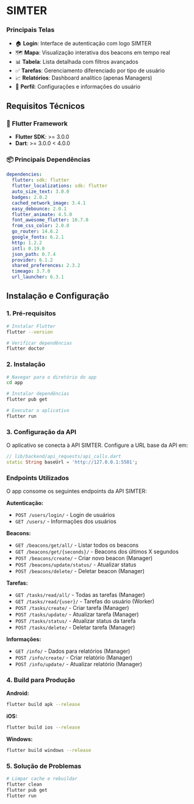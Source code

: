 # SIMTER 

### Principais Telas
- 🏠 **Login**: Interface de autenticação com logo SIMTER
- 🗺️ **Mapa**: Visualização interativa dos beacons em tempo real
- 📊 **Tabela**: Lista detalhada com filtros avançados
- ✅ **Tarefas**: Gerenciamento diferenciado por tipo de usuário
- 📈 **Relatórios**: Dashboard analítico (apenas Managers)
- 👤 **Perfil**: Configurações e informações do usuário

## Requisitos Técnicos

### 📱 Flutter Framework
- **Flutter SDK**: >= 3.0.0
- **Dart**: >= 3.0.0 < 4.0.0

### 📦 Principais Dependências
```yaml
dependencies:
  flutter: sdk: flutter
  flutter_localizations: sdk: flutter
  auto_size_text: 3.0.0
  badges: 2.0.2
  cached_network_image: 3.4.1
  easy_debounce: 2.0.1
  flutter_animate: 4.5.0
  font_awesome_flutter: 10.7.0
  from_css_color: 2.0.0
  go_router: 14.6.2
  google_fonts: 6.2.1
  http: 1.2.2
  intl: 0.19.0
  json_path: 0.7.4
  provider: 6.1.2
  shared_preferences: 2.3.2
  timeago: 3.7.0
  url_launcher: 6.3.1
```

## Instalação e Configuração

### 1. Pré-requisitos
```bash
# Instalar Flutter
flutter --version

# Verificar dependências
flutter doctor
```

### 2. Instalação
```bash
# Navegar para o diretório do app
cd app

# Instalar dependências
flutter pub get

# Executar o aplicativo
flutter run
```

### 3. Configuração da API

O aplicativo se conecta à API SIMTER. Configure a URL base da API em:
```dart
// lib/backend/api_requests/api_calls.dart
static String baseUrl = 'http://127.0.0.1:5501';
```

### Endpoints Utilizados
O app consome os seguintes endpoints da API SIMTER:

**Autenticação:**
- `POST /users/login/` - Login de usuários
- `GET /users/` - Informações dos usuários

**Beacons:**
- `GET /beacons/get/all/` - Listar todos os beacons
- `GET /beacons/get/{seconds}/` - Beacons dos últimos X segundos
- `POST /beacons/create/` - Criar novo beacon (Manager)
- `POST /beacons/update/status/` - Atualizar status
- `POST /beacons/delete/` - Deletar beacon (Manager)

**Tarefas:**
- `GET /tasks/read/all/` - Todas as tarefas (Manager)
- `GET /tasks/read/{user}/` - Tarefas do usuário (Worker)
- `POST /tasks/create/` - Criar tarefa (Manager)
- `POST /tasks/update/` - Atualizar tarefa (Manager)
- `POST /tasks/status/` - Atualizar status da tarefa
- `POST /tasks/delete/` - Deletar tarefa (Manager)

**Informações:**
- `GET /info/` - Dados para relatórios (Manager)
- `POST /info/create/` - Criar relatório (Manager)
- `POST /info/update/` - Atualizar relatório (Manager)

### 4. Build para Produção

**Android:**
```bash
flutter build apk --release
```

**iOS:**
```bash
flutter build ios --release
```

**Windows:**
```bash
flutter build windows --release
```
### 5. Solução de Problemas

```bash
# Limpar cache e rebuildar
flutter clean
flutter pub get
flutter run
```
